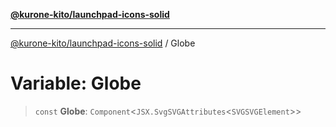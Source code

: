 [**@kurone-kito/launchpad-icons-solid**](../README.md)

***

[@kurone-kito/launchpad-icons-solid](../globals.md) / Globe

# Variable: Globe

> `const` **Globe**: `Component`\<`JSX.SvgSVGAttributes`\<`SVGSVGElement`\>\>
